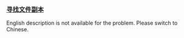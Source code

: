 ### [寻找文件副本](https://leetcode.com/problems/shu-zu-zhong-zhong-fu-de-shu-zi-lcof)

<p>English description is not available for the problem. Please switch to Chinese.</p>
